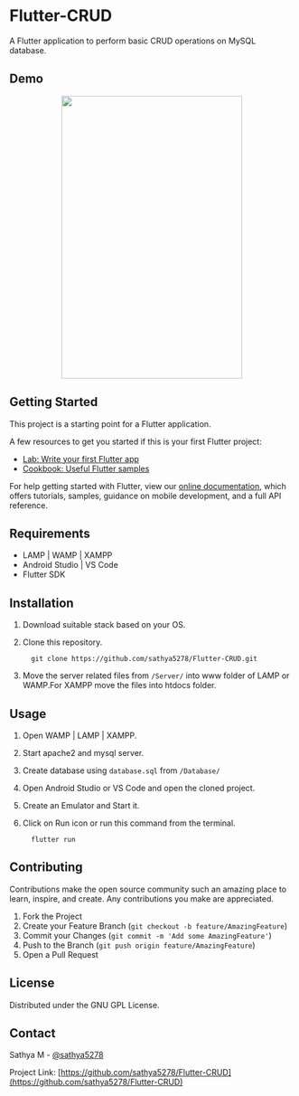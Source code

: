 # Flutter-CRUD

A Flutter application to perform basic CRUD operations on MySQL database.

## Demo
<p align="center">
<img src="/Demo/demo.gif" width="320" height="500" />
</p>

## Getting Started

This project is a starting point for a Flutter application.

A few resources to get you started if this is your first Flutter project:

- [Lab: Write your first Flutter app](https://flutter.dev/docs/get-started/codelab)
- [Cookbook: Useful Flutter samples](https://flutter.dev/docs/cookbook)

For help getting started with Flutter, view our
[online documentation](https://flutter.dev/docs), which offers tutorials,
samples, guidance on mobile development, and a full API reference.

## Requirements
* LAMP | WAMP | XAMPP 
* Android Studio | VS Code
* Flutter SDK

## Installation
1. Download suitable stack based on your OS.
2. Clone this repository.

         git clone https://github.com/sathya5278/Flutter-CRUD.git
3. Move the server related files from `/Server/` into www folder of LAMP or WAMP.For XAMPP move the files into htdocs folder. 

## Usage
1. Open WAMP | LAMP | XAMPP.
2. Start apache2 and mysql server.
3. Create database using `database.sql` from `/Database/`
4. Open Android Studio or VS Code and open the cloned project.
5. Create an Emulator and Start it.
6. Click on Run icon or run this command from the terminal. 

         flutter run

## Contributing
Contributions make the open source community such an amazing place to learn, inspire, and create. Any contributions you make are appreciated.

1. Fork the Project
2. Create your Feature Branch (`git checkout -b feature/AmazingFeature`)
3. Commit your Changes (`git commit -m 'Add some AmazingFeature'`)
4. Push to the Branch (`git push origin feature/AmazingFeature`)
5. Open a Pull Request

## License

Distributed under the GNU GPL License.

## Contact

Sathya M - [@sathya5278](https://github.com/sathya5278)

Project Link: [https://github.com/sathya5278/Flutter-CRUD](https://github.com/sathya5278/Flutter-CRUD)

